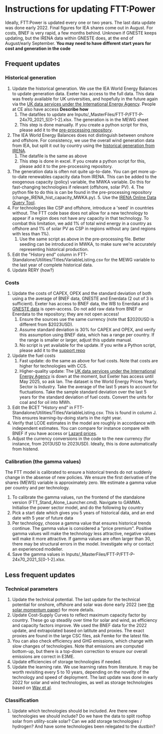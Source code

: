 # Instructions for updating FTT:Power
Ideally, FTT:Power is updated every one or two years. The last data update was done early 2022. Final figures for IEA shares come out in August. For costs, BNEF is very rapid, a few months behind. Unknown if GNESTE keeps updating, but the IRENA data within GNESTE does, at the end of August/early September. **You may need to have different start years for cost and generation in the code**

## Frequent updates
### Historical generation
1. Update the historical generation. We use the IEA World Energy Balances to update generation data. Exeter has access to the full data. This data was freely available for UK universities, and hopefully in the future again via the [UK data services under the International Energy Agency](https://stats2.digitalresources.jisc.ac.uk/index.aspx?r=721229&DataSetCode=IEA_CO2_AB). People at CE also have access **Describe how**
    1. The datafiles to update are Inputs/_MasterFiles/FTT-P/FTT-P-24x70_2021_S[0-1-2].xlsx. The generation is in the MEWG sheet
    2. This step is done manually. If you create a python script for this, please add it to the [pre-processing repository](https://github.com/cpmodel/FTT_Standalone-support/tree/main/FTT-Power%20updates).  
2. The IEA World Energy Balances does not distinguish between onshore and offshore. For consistency, we use the overall wind generation data from IEA, but split it out by country using the [historical generation from IRENA](https://www.irena.org/publications/2022/Apr/Renewable-Capacity-Statistics-2022).
    1. The datafile is the same as above
    2. This step is done in excel. If you create a python script for this, please add it to the pre-processing repository.  
3. The generation data is often not quite up-to-date. You can get more up-to-date renewables capacity data from IRENA. This can be added to the exogenous capacity (policy) variable, the MWKA variable. Do this for fast-changing technologies if relevant (offshore, solar PV). 
    4. The python file to do this is can be found in the pre-processing repository (change_IRENA_hist_capacity_MWKA.py). 
    5. Use the [IRENA Online Data Query Tool](https://pxweb.irena.org/pxweb/en/IRENASTAT/IRENASTAT__Power%20Capacity%20and%20Generation/Country_ELECSTAT_2024_H2.px/).
5. For technologies like CSP and offshore, introduce a 'seed' in countries without. The FTT code base does not allow for a new technology to appear if a region does not have any capacity in that technology. To combat this limitation, we add 1% of total wind energy in a country as offshore and 1% of solar PV as CSP in regions without any (and regions with less than 1%).
    1. Use the same script as above in the pre-processing file. Better seeding can be introduced in MWKA, to make sure we're accurately representing historical production.
6. Edit the "History end" column in FTT-Standalone/Utilities/Titles/VariableListing.csv for the MEWG variable to the last year of complete historical data. 
7. Update RERY (how?)

### Costs
1. Update the costs of CAPEX, OPEX and the standard deviation of both using a the average of BNEF data, GNESTE and Enerdata (2 out of 3 is sufficient). Exeter has access to BNEF data, the WB to Enerdata and [GNESTE data](https://github.com/iain-staffell/GNESTE) is open-access. Do not add raw data from BNEF or Enerdata to the repository; they are not open access! 
    1. Ensure the sources use the same currency (note that $2020USD is different from $2023USD). 
    2. Assume standard deviation is 30% for CAPEX and OPEX, and verify this assumption using BNEF data, which has a range per country. If the range is smaller or larger, adjust this update manual.
    3. No script is yet available for the update. If you write a Python script, please add it to the [support repo](https://github.com/cpmodel/FTT_Standalone-support)
2. Update the fuel costs
    1.  Fast update: do the same as above for fuel costs. Note that costs are higher for technologies with CCS.
    2.  Higher-quality update: The [UK data services under the International Energy Agency](https://stats2.digitalresources.jisc.ac.uk/index.aspx?r=721229&DataSetCode=IEA_CO2_AB) is down at the moment, but Exeter has access until May 2025, so ask Ian. The dataset is the World Energy Prices Yearly. Sector is Industry. Take the average of the last 5 years to account for fluctuations. Take the sample standard deviation over the last 5 years for the standard deviation of fuel costs. Convert the units for coal and for oil into MWh. 
3. Edit the BCET "History end" in FTT-Standalone/Utilities/Titles/VariableListing.csv. This is found in column J. This ensures learning-by-doing starts in the right year.
4. Verify that LCOE estimates in the model are roughly in accordance with independent estimates. You can compare for instance compare with BNEF if you have access or [Lazard prices](https://www.lazard.com/research-insights/levelized-cost-of-energyplus/).
5. Adjust the currency conversions in the code to the new currency (for instance, from 2013USD to 2023USD). Ideally, this is done automatically from histend.

### Calibration (the gamma values)
The FTT model is calibrated to ensure a historical trends do not suddenly change in the absense of new policies. We ensure the first derivative of the shares (MEWS) variable is approximately zero. We estimate a gamma value per country and per technology. 
1. To calibrate the gamma values, run the frontend of the standalone version (FTT_Stand_Alone_Launcher.cmd). Navigate to GAMMA. Initialise the power sector model, and do the following by country
2. Pick a start date which gives you 5 years of historical data, and an end date with 5 year of future data
3. Per technology, choose a gamma value that ensures historical trends continue. The gamma value is considered a "price premium". Positive gamma values will make the technology less attractive, negative values will make it more attractive. If gamma values are often larger than 30, there may be structural errors in the model. Investigate why or contact an experienced modeller. 
4. Save the gamma values in Inputs/_MasterFiles/FTT-P/FTT-P-24x70_2021_S[0-1-2].xlsx. 

## Less frequent updates

### Technical parameters
1. Update the technical potential. The last update for the technical potential for onshore, offshore and solar was done early 2022 (see [the solar momentum paper](https://www.nature.com/articles/s41467-023-41971-7?utm_source=rct_congratemailt&utm_medium=email&utm_campaign=oa_20231017&utm_content=10.1038/s41467-023-41971-7#Sec6)) for more details. 
2. Update Cost-Supply Curves to reflect maximum capacity factor by country. These go up steadily over time for solar and wind, as efficiency and capacity factors improve. We used the BNEF data for the 2022 update, and extrapolated based on latitute and proxies. The exact proxies are found in the large CSC files, ask Femke for the latest file.
3. You can also check efficiency and GHG emissions, which change with slow changes of technologies.  Note that emissions are computed bottom-up, but there is a top-down correction to ensure our overall emissions are correct in E3ME.
4. Update efficiencies of storage technologies if needed.
5. Update the learning rate. We use learning rates from literature. It may be worth revisiting every 5 to 10 years, depending on the novelty of the technology and speed of deployment. The last update was done in early 2022 for solar and wind technologies, as well as storage technologies based on [Way et al](https://www.sciencedirect.com/science/article/pii/S254243512200410X). 

### Classification
1. Update which technologies should be included. Are there new technologies we should include? Do we have the data to split rooftop solar from utility-scale solar? Can we add storage technologies / hydrogen? And have some technologies been relegated to the dustbin?
